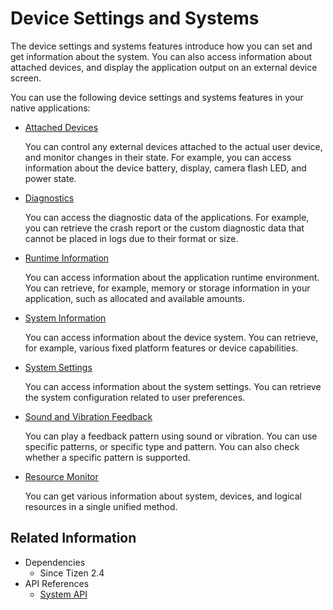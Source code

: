 # Device Settings and Systems


The device settings and systems features introduce how you can set and get information about the system. You can also access information about attached devices, and display the application output on an external device screen.

You can use the following device settings and systems features in your native applications:

- [Attached Devices](attached-devices.md)

  You can control any external devices attached to the actual user device, and monitor changes in their state. For example, you can access information about the device battery, display, camera flash LED, and power state.

- [Diagnostics](diagnostics.md)

  You can access the diagnostic data of the applications. For example, you can retrieve the crash report or the custom diagnostic data that cannot be placed in logs due to their format or size.

- [Runtime Information](runtime.md)

  You can access information about the application runtime environment. You can retrieve, for example, memory or storage information in your application, such as allocated and available amounts.

- [System Information](system.md)

  You can access information about the device system. You can retrieve, for example, various fixed platform features or device capabilities.

- [System Settings](settings.md)

  You can access information about the system settings. You can retrieve the system configuration related to user preferences.

- [Sound and Vibration Feedback](feedback.md)

  You can play a feedback pattern using sound or vibration. You can use specific patterns, or specific type and pattern. You can also check whether a specific pattern is supported.

- [Resource Monitor](resource-monitor.md)

   You can get various information about system, devices, and logical resources in a single unified method.

## Related Information
- Dependencies
  - Since Tizen 2.4
- API References
  - [System API](../../api/common/latest/group__CAPI__SYSTEM__FRAMEWORK.html)
